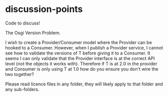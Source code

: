 discussion-points
=================

Code to discuss!

The Osgi Version Problem.

I wish to create a Provider/Consumer model where the Provider<T> can be hooked to a Consumer<T>.
However, when I publish a Provider<T> service, I cannot see how to validate the versions of T before 
giving it to a Consumer<T>.
It seems I can only validate that the Provider interface is at the correct API level (not the objects 
it works with).
Therefore if T is at 2.0 in the provider and Consumer is only using T at 1.0 how do you ensure you don't
wire the two together?


Please read licence files in any folder, they will likely apply to that folder and any sub-folders.
